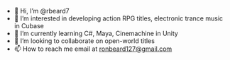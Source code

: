 - 👋 Hi, I’m @rbeard7
- 👀 I’m interested in developing action RPG titles, electronic trance music in Cubase
- 🌱 I’m currently learning C#, Maya, Cinemachine in Unity
- 💞️ I’m looking to collaborate on open-world titles
- 📫 How to reach me email at ronbeard127@gmail.com

<!---
rbeard7/rbeard7 is a ✨ special ✨ repository because its `README.md` (this file) appears on your GitHub profile.
You can click the Preview link to take a look at your changes.
--->
